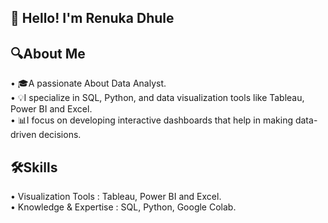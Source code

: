 ## 👋 Hello! I'm Renuka Dhule
  ## 🔍About Me 
  • 🎓A passionate About Data Analyst.</br>
  • 💡I specialize in SQL, Python, and data visualization tools like Tableau, Power BI and Excel.</br>
  • 📊I focus on developing interactive dashboards that help in making data-driven decisions.
  
  
  ## 🛠️Skills
  • Visualization Tools : Tableau, Power BI and Excel.</br>
  • Knowledge & Expertise : SQL, Python, Google Colab.</br>

